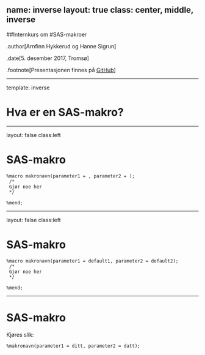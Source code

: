 
name: inverse
layout: true
class: center, middle, inverse
---
##Internkurs om
#SAS-makroer

.author[Arnfinn Hykkerud og Hanne Sigrun]

.date[5. desember 2017, Tromsø]

.footnote[Presentasjonen finnes på [GitHub](https://github.com/arnfinn/presentasjoner/makrokurs_2017_12_06)]


---

template: inverse
# Hva er en SAS-makro?

---
layout: false
class:left

# SAS-makro

```
%macro makronavn(parameter1 = , parameter2 = );
 /*
 Gjør noe her
 */
 
%mend;
```


---
layout: false
class:left

# SAS-makro

```sas
%macro makronavn(parameter1 = default1, parameter2 = default2);
 /*
 Gjør noe her
 */
 
%mend;
```


---

# SAS-makro

Kjøres slik:

```
%makronavn(parameter1 = ditt, parameter2 = datt);
```

